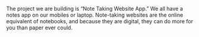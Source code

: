 The project we are building is “Note Taking Website App.” We all have a notes app on our mobiles or laptop. Note-taking websites are the online equivalent of notebooks, and because they are digital, they can do more for you than paper ever could.
